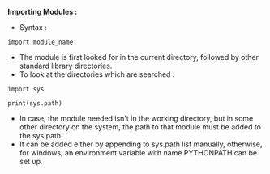 **Importing Modules :**

* Syntax :

```pytho3
import module_name 
```

* The module is first looked for in the current directory, followed by other standard library directories.
* To look at the directories which are searched :

```python3
import sys

print(sys.path)
```

* In case, the module needed isn't in the working directory, but in some other directory on the system, the path to that module must be added to the sys.path.
* It can be added either by appending to sys.path list manually, otherwise, for windows, an environment variable with name PYTHONPATH can be set up.